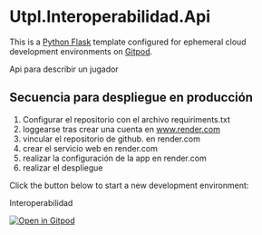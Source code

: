 # Utpl.Interoperabilidad.Api

This is a [Python Flask](https://flask.palletsprojects.com/en/2.0.x) template configured for ephemeral cloud development environments on [Gitpod](https://www.gitpod.io/).

Api para describir un jugador

## Secuencia para despliegue en producción

1. Configurar el repositorio con el archivo requiriments.txt
2. loggearse tras crear una cuenta en www.render.com
3. vincular el repositorio de github. en render.com
4. crear el servicio web en render.com
5. realizar la configuración de la app en render.com
6. realizar el despliegue


Click the button below to start a new development environment:

Interoperabilidad

[![Open in Gitpod](https://gitpod.io/button/open-in-gitpod.svg)](https://gitpod.io/#https://github.com/crash8992/Utpl.Interoperabilidad.Api.git)
